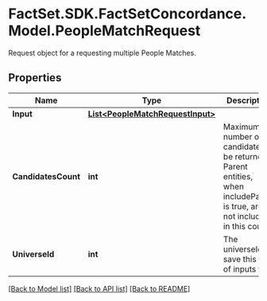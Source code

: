 # FactSet.SDK.FactSetConcordance.Model.PeopleMatchRequest
Request object for a requesting multiple People Matches.

## Properties

Name | Type | Description | Notes
------------ | ------------- | ------------- | -------------
**Input** | [**List&lt;PeopleMatchRequestInput&gt;**](PeopleMatchRequestInput.md) |  | [optional] 
**CandidatesCount** | **int** | Maximum number of candidates to be returned. Parent entities, when includeParent is true, are not included in this count.  | [optional] 
**UniverseId** | **int** | The universeId to save this set of inputs to  | [optional] 

[[Back to Model list]](../README.md#documentation-for-models) [[Back to API list]](../README.md#documentation-for-api-endpoints) [[Back to README]](../README.md)

